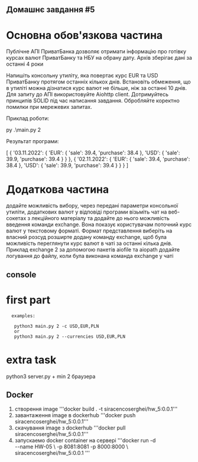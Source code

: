 ## Домашнє завдання #5
# Основна обов'язкова частина
Публічне АПІ ПриватБанка дозволяє отримати інформацію про готівку курсах валют ПриватБанку та НБУ на обрану дату. Архів зберігає дані за останні 4 роки

Напишіть консольну утиліту, яка повертає курс EUR та USD ПриватБанку протягом останніх кількох днів. Встановіть обмеження, що в утиліті можна дізнатися курс валют не більше, ніж за останні 10 днів. Для запиту до АПІ використовуйте Aiohttp client. Дотримуйтесь принципів SOLID під час написання завдання. Обробляйте коректно помилки при мережевих запитах.

Приклад роботи:

py .\main.py 2

Результат програми:

[
  {
    '03.11.2022': {
      'EUR': {
        'sale': 39.4,
        'purchase': 38.4
      },
      'USD': {
        'sale': 39.9,
        'purchase': 39.4
      }
    }
  },
  {
    '02.11.2022': {
      'EUR': {
        'sale': 39.4,
        'purchase': 38.4
      },
      'USD': {
        'sale': 39.9,
        'purchase': 39.4
      }
    }
  }
]


# Додаткова частина
додайте можливість вибору, через передані параметри консольної утиліти, додаткових валют у відповіді програми
візьміть чат на веб-сокетах з лекційного матеріалу та додайте до нього можливість введення команди exchange. Вона показує користувачам поточний курс валют у текстовому форматі. Формат представлення виберіть на власний розсуд
розширте додану команду exchange, щоб була можливість переглянути курс валют в чаті за останні кілька днів. Приклад exchange 2
за допомогою пакетів aiofile та aiopath додайте логування до файлу, коли була виконана команда exchange у чаті

## console 

 # first part
      examples:

       python3 main.py 2 -c USD,EUR,PLN
       or 
       python3 main.py 2 --currencies USD,EUR,PLN

 # extra task
  
  python3 server.py  + min 2 браузера 

  



## Docker
1. створення image
   '''docker build . -t siracencoserghei/hw_5:0.0.1'''
2. завантаження image в dockerhub
   '''docker push siracencoserghei/hw_5:0.0.1'''
3. скачування image з dockerhub
  '''docker pull siracencoserghei/hw_5:0.0.1'''
4. запускаемо docker container на  сервері
   '''docker run -d \
    --name HW-05 \ 
    -p 8081:8081 -p 8000:8000 \ 
    siracencoserghei/hw_5:0.0.1
'''